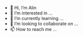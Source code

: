 - 👋 Hi, I’m Alin
- 👀 I’m interested in ...
- 🌱 I’m currently learning ...
- 💞️ I’m looking to collaborate on ...
- 📫 How to reach me ...

<!---
alixpas/alixpas is a ✨ special ✨ repository because its `README.md` (this file) appears on your GitHub profile.
You can click the Preview link to take a look at your changes.
--->
